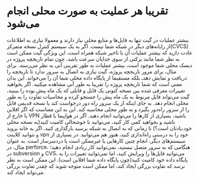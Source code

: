 # تقریبا هر عملیت به صورت محلی انجام می‌شود

بیشتر عملیات در گیت تنها به فایل‌ها و منابع محلی نیاز دارند و معمولا نیازی به اطلاعات از رایانه‌های دیگر در شبکه شما نیست. اگر به یک سیستم کنترل نسخه متمرکز(CVCS) عادت دارید که بیشتر عملیات آن با تاخیر شبکه همراه است، این ویژگی گیت ممکن است به نظر شما مانند برکتی از سوی خدایان سرعت باشد. چون تمام تاریخچه پروژه در دیسک محلی شما موجود است، بیشنر عملیات به طور تقریبی آنی به نظر می‌رسند. برای مثال، برای مرور تاریخچه پروژه، گیت نیازی به اتصال به سرور ندارد تا تاریخچه را دریافت و نمایش دهدـ بلکه مستقیما از پایگاه داده محلی شما آن را می‌خواند. این بدان معنی است که شما تاریخچه پروژه را تقریبا به طور آنی مشاهده میکنید. اگر بخواهید تغییرات معرفی شده بین نسخه کنونی یک فایل و فایلی که یک ماه پیش بوده را ببینید، گیت می‌تواند فایل مربوط به یک ماه پیش را جستجو کرده و محاسبات تفاوت را به طور محلی انجام دهد. به جای اینکه از یک سرور راه دور درخواست کند یا نسخه قدیمی فایل را از سرور راه‌دور بگیرد و به طور محلی محاسبه کند. این به این معناست که اگر افلاین یا خارج از VPN باشید، بسیاری از کار‌ها را می‌توانید انجام دهید. اگر در هواپیما یا قطار باشید و بخواهید کمی کار کنید، می‌توانید با خوشحالی کامیت کنید‌(به نسخه محلی خود،یادتان است؟) تا زمانی که به اتصال به شبکه برسید بارگذاری کنید. اگر به خانه بروید و نتوانید کلاینت vpn خود را به درستی راه‌اندازی کنید، هنوز هم می‌توانید. در بسیاری از سیستم‌های دیگر، انجام چنین کارهایی یا غیرممکن است یا دردسرساز است. به عنوان مثال، در perforce، هنگامی که به سرور متصل نیستید، نمی‌توانید کار زیادی انجام دهید؛ در subversion و CVS، می‌توانید فایل‌ها را ویرایش کنید، اما نمی‌توانید تغییرات را به پایگاه داده خود کامیت کنید(چون پایگاه داده شما افلاین است). این ممکن است به نظر نرسد که تفاوت بزرگی ایجاد کند، اما ممکن است متوجه شوید که چقدر تفاوت بزرگی می‌تواند ایجاد کند. 




